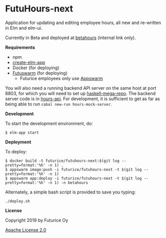 FutuHours-next
=========

Application for updating and editing employee hours, all new and re-written in Elm and elm-ui.

Currently in Beta and deployed at [betahours](https://betahours.app.futurice.com) (internal link only).

**Requirements** 

- npm
- [create-elm-app](https://github.com/halfzebra/create-elm-app)
- Docker (for deploying)
- [Futuswarm](https://github.com/futurice/futuswarm) (for deploying)
  - Futurice employees only use [Appswarm](https://futuswarm-mainpage.app.futurice.com/)

You will also need a running backend API server on the same host at port 8803, for which you will need to set up [haskell-mega-repo](https://github.com/futurice/haskell-mega-repo). The backend server code is in [hours-api](https://github.com/futurice/haskell-mega-repo/tree/master/hours-api). For development, it is sufficient to get as far as being able to run `cabal new-run hours-mock-server`.

**Development**

To start the development environment, do:

```
$ elm-app start
```

**Deployment**

To deploy:

``` 
$ docker build -t futurice/futuhours-next:$(git log --pretty=format:'%h' -n 1) .
$ appswarm image:push -i futurice/futuhours-next -t $(git log --pretty=format:'%h' -n 1)
$ appswarm app:deploy -i futurice/futuhours-next -t $(git log --pretty=format:'%h' -n 1) -n betahours
```

Alternately, a simple bash script is provided to save you typing:

```
./deploy.sh
```


**License**

Copyright 2019 by Futurice Oy

[Apache License 2.0](LICENSE)
